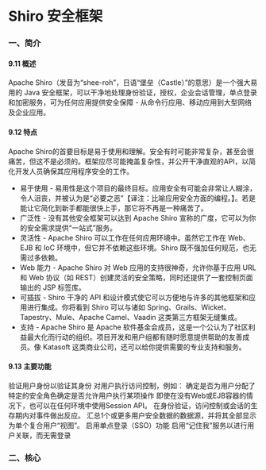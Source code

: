 # Shiro 安全框架
### 一、简介
#### 9.11 概述
Apache Shiro（发音为“shee-roh”，日语“堡垒（Castle）”的意思）是一个强大易用的 Java 安全框架，可以干净地处理身份验证，授权，企业会话管理，单点登录和加密服务，可为任何应用提供安全保障 - 从命令行应用、移动应用到大型网络及企业应用。
#### 9.12 特点
Apache Shiro的首要目标是易于使用和理解。安全有时可能非常复杂，甚至会很痛苦，但这不是必须的。框架应尽可能掩盖复杂性，并公开干净直观的API，以简化开发人员确保其应用程序安全的工作。
* 易于使用 - 易用性是这个项目的最终目标。应用安全有可能会非常让人糊涂，令人沮丧，并被认为是“必要之恶”【译注：比喻应用安全方面的编程。】。若是能让它简化到新手都能很快上手，那它将不再是一种痛苦了。
* 广泛性 - 没有其他安全框架可以达到 Apache Shiro 宣称的广度，它可以为你的安全需求提供“一站式”服务。
* 灵活性 - Apache Shiro 可以工作在任何应用环境中。虽然它工作在 Web、EJB 和 IoC 环境中，但它并不依赖这些环境。Shiro 既不强加任何规范，也无需过多依赖。
* Web 能力 - Apache Shiro 对 Web 应用的支持很神奇，允许你基于应用 URL 和 Web 协议（如 REST）创建灵活的安全策略，同时还提供了一套控制页面输出的 JSP 标签库。
* 可插拔 - Shiro 干净的 API 和设计模式使它可以方便地与许多的其他框架和应用进行集成。你将看到 Shiro 可以与诸如 Spring、Grails、Wicket、Tapestry、Mule、Apache Camel、Vaadin 这类第三方框架无缝集成。
* 支持 - Apache Shiro 是 Apache 软件基金会成员，这是一个公认为了社区利益最大化而行动的组织。项目开发和用户组都有随时愿意提供帮助的友善成员。像 Katasoft 这类商业公司，还可以给你提供需要的专业支持和服务。
#### 9.13 主要功能
验证用户身份以验证其身份
对用户执行访问控制，例如：
          确定是否为用户分配了特定的安全角色确定是否允许用户执行某项操作
         即使在没有Web或EJB容器的情况下，也可以在任何环境中使用Session API。
在身份验证，访问控制或会话的生存期内对事件做出反应。
汇总1个或更多用户安全数据的数据源，并将其全部显示为单个复合用户“视图”。
启用单点登录（SSO）功能
启用“记住我”服务以进行用户关联，而无需登录
### 二、核心
